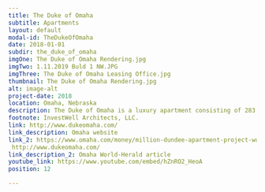 ```yaml
---
title: The Duke of Omaha
subtitle: Apartments
layout: default
modal-id: TheDukeOfOmaha
date: 2018-01-01
subdir: the_duke_of_omaha
imgOne: The Duke of Omaha Rendering.jpg
imgTwo: 1.11.2019 Buld 1 NW.JPG
imgThree: The Duke of Omaha Leasing Office.jpg
thumbnail: The Duke of Omaha Rendering.jpg
alt: image-alt
project-date: 2018
location: Omaha, Nebraska
description: The Duke of Omaha is a luxury apartment consisting of 283 units and is located in the historic Dundee neighborhood. It features spacious studios, 1 bedroom and 2 bedroom units.
footnote: InvestWell Architects, LLC.
link: http://www.dukeomaha.com/
link_description: Omaha website
link_2: https://www.omaha.com/money/million-dundee-apartment-project-would-transform-industrial-site-into-high/article_8122c92c-2d8f-5161-9405-74294954cd48.html
 http://www.dukeomaha.com/
link_description_2: Omaha World-Herald article
youtube_link: https://www.youtube.com/embed/hZnRO2_HeoA
position: 12

---
```


